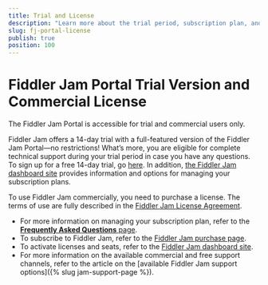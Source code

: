 ```yaml
---
title: Trial and License
description: "Learn more about the trial period, subscription plan, and license of the Fiddler Jam cloud portal."
slug: fj-portal-license
publish: true
position: 100
---
```


# Fiddler Jam Portal Trial Version and Commercial License

The Fiddler Jam Portal is accessible for trial and commercial users only.

Fiddler Jam offers a 14-day trial with a full-featured version of the Fiddler Jam Portal&mdash;no restrictions! What’s more, you are eligible for complete technical support during your trial period in case you have any questions. To sign up for a free 14-day trial, go [here](https://jam.getfiddler.com/login). In addition, [the Fiddler Jam dashboard site](https://dashboard.getfiddler.com) provides information and options for managing your subscription plans.

To use Fiddler Jam commercially, you need to purchase a license. The terms of use are fully described in the [Fiddler Jam License Agreement](https://www.telerik.com/purchase/license-agreement/fiddler-jam).

* For more information on managing your subscription plan, refer to the [**Frequently Asked Questions** page](https://www.telerik.com/fiddler-jam/faq).  
* To subscribe to Fiddler Jam, refer to the [Fiddler Jam purchase page](https://www.telerik.com/purchase/fiddler-jam).
* To activate licenses and seats, refer to the [Fiddler Jam dashboard site](https://dashboard.getfiddler.com).
* For more information on the available commercial and free support channels, refer to the article on the [available Fiddler Jam support options]({% slug jam-support-page %}).
